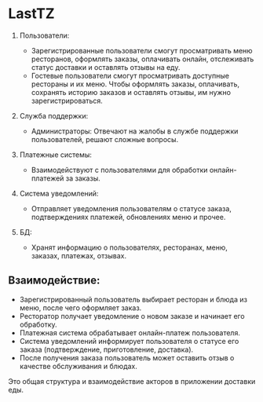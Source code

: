 # LastTZ

1. Пользователи:
   * Зарегистрированные пользователи смогут просматривать меню ресторанов, оформлять заказы, оплачивать онлайн, отслеживать статус доставки и оставлять отзывы на еду.
   * Гостевые пользователи смогут просматривать доступные рестораны и их меню. Чтобы оформлять заказы, оплачивать, сохранять историю заказов и оставлять отзывы, им нужно зарегистрироваться.

2. Служба поддержки:
   * Администраторы: Отвечают на жалобы в службе поддержки пользователей, решают сложные вопросы.

3. Платежные системы:
   * Взаимодействуют с пользователями для обработки онлайн-платежей за заказы.

4. Система уведомлений:
   * Отправляет уведомления пользователям о статусе заказа, подтверждениях платежей, обновлениях меню и прочее.

5. БД:
   * Хранят информацию о пользователях, ресторанах, меню, заказах, платежах, отзывах.

## Взаимодействие:
- Зарегистрированный пользователь выбирает ресторан и блюда из меню, после чего оформляет заказ.
- Ресторатор получает уведомление о новом заказе и начинает его обработку.
- Платежная система обрабатывает онлайн-платеж пользователя.
- Система уведомлений информирует пользователя о статусе его заказа (подтверждение, приготовление, доставка).
- После получения заказа пользователь может оставить отзыв о качестве обслуживания и блюдах.

Это общая структура и взаимодействие акторов в приложении доставки еды.
